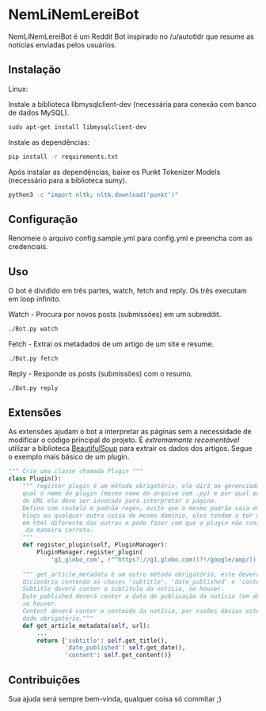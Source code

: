 # NemLiNemLereiBot

NemLiNemLereiBot é um Reddit Bot inspirado no /u/autotldr que resume as notícias enviadas pelos usuários.

## Instalação

Linux:

Instale a biblioteca libmysqlclient-dev (necessária para conexão com banco de dados MySQL).

```sh
sudo apt-get install libmysqlclient-dev
```
Instale as dependências:

```sh
pip install -r requirements.txt
```
Após instalar as dependências, baixe os Punkt Tokenizer Models (necessário para a biblioteca sumy).
```sh
python3 -c "import nltk; nltk.download('punkt')" 
```

## Configuração

Renomeie o arquivo config.sample.yml para config.yml e preencha com as credenciais.
## Uso

O bot é dividido em três partes, watch, fetch and reply. Os três executam em loop infinito.

Watch - Procura por novos posts (submissões) em um subreddit.
```sh
./Bot.py watch
```
Fetch - Extrai os metadados de um artigo de um site e resume.
```sh
./Bot.py fetch
```
Reply - Responde os posts (submissões) com o resumo.
```sh
./Bot.py reply
```

## Extensões

As extensões ajudam o bot a interpretar as páginas sem a necessidade de modificar o código principal do projeto. É *extremamante recomentável* utilizar a biblioteca [BeautifulSoup](https://www.crummy.com/software/BeautifulSoup/bs4/doc/) para extrair os dados dos artigos. Segue o exemplo mais básico de um plugin.
```Python
""" Crie uma classe chamada Plugin """
class Plugin():
    """ register_plugin é um método obrigatório, ele dirá ao gerenciador de plugins 
    qual o nome do plugin (mesmo nome do arquivo sem .py) e por qual padrão (regex) 
    de URL ele deve ser invocado para interpretar a página.
    Defina com cautela o padrão regex, evite que o mesmo padrão caia em páginas como
    blogs ou qualquer outra coisa do mesmo domínio, eles tendem a ter uma estrutura
    em html diferente das outras e pode fazer com que o plugin não consiga interpretá-lo
     da maneira correta.
    """
    def register_plugin(self, PluginManager):
        PluginManager.register_plugin(
            'g1_globo_com', r"^https?://g1.globo.com((?!/google/amp/))(.*)/noticia/(.*).ghtml$")
    
    """ get_article_metadata é um outro método obrigatório, este deverá retornar um
    dicionário contendo as chaves 'subtitle', 'date_published' e 'content'.
    Subtitle deverá conter o subtítulo da notícia, se houver.
    Date_published deverá conter a data de publicação da notícia (em objeto datetime), 
    se houver.
    Content deverá conter o conteúdo da notícia, por razões óbvias este é o único 
    dado obrigatório."""
    def get_article_metadata(self, url):
        ...
        return {'subtitle': self.get_title(),
                'date_published': self.get_date(),
                'content': self.get_content()}
```
## Contribuições
Sua ajuda será sempre bem-vinda, qualquer coisa só commitar ;)

